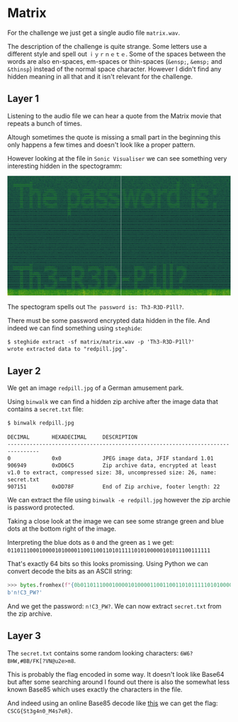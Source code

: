 # Matrix

For the challenge we just get a single audio file `matrix.wav`.

The description of the challenge is quite strange. Some letters use a different
style and spell out `ｉｙｒｎｅｔｅ`.
Some of the spaces between the words are also en-spaces, em-spaces or thin-spaces
(`&ensp;`, `&emsp;` and `&thinsp`)
instead of the normal space character.
However I didn't find any hidden meaning in all that and it isn't relevant for the challenge.

## Layer 1

Listening to the audio file we can hear a quote from the Matrix movie that repeats a bunch of times.

Altough sometimes the quote is missing a small part in the beginning this
only happens a few times and doesn't look like a proper pattern.

However looking at the file in `Sonic Visualiser` we can see something
very interesting hidden in the spectogramm:

![The password is: Th3-R3D-P1ll?](./matrix_pwd.png)

The spectogram spells out `The password is: Th3-R3D-P1ll?`.

There must be some password encrypted data hidden in the file.
And indeed we can find something using `steghide`:

```
$ steghide extract -sf matrix/matrix.wav -p 'Th3-R3D-P1ll?'
wrote extracted data to "redpill.jpg".
```

## Layer 2

We get an image `redpill.jpg` of a German amusement park.

Using `binwalk` we can find a hidden zip archive after the image data that contains a `secret.txt` file:
```
$ binwalk redpill.jpg

DECIMAL       HEXADECIMAL     DESCRIPTION
--------------------------------------------------------------------------------
0             0x0             JPEG image data, JFIF standard 1.01
906949        0xDD6C5         Zip archive data, encrypted at least v1.0 to extract, compressed size: 38, uncompressed size: 26, name: secret.txt
907151        0xDD78F         End of Zip archive, footer length: 22
```

We can extract the file using `binwalk -e redpill.jpg` however the zip archie is password protected.

Taking a close look at the image we can see some strange green and blue dots at the bottom right of the image.

Interpreting the blue dots as `0` and the green as `1` we get: `0110111000100001010000110011001101011111010100000101011100111111`

That's exactly 64 bits so this looks promissing. Using Python we can convert decode the bits as an ASCII string:

```python
>>> bytes.fromhex(f"{0b0110111000100001010000110011001101011111010100000101011100111111:x}")
b'n!C3_PW?'
```

And we get the password: `n!C3_PW?`. We can now extract `secret.txt` from the zip archive.

## Layer 3

The `secret.txt` contains some random looking characters: `6W6?BHW,#BB/FK[?VN@u2e>m8`.

This is probably the flag encoded in some way. It doesn't look like Base64 but
after some searching around I found out there is also the somewhat less known Base85
which uses exactly the characters in the file.

And indeed using an online Base85 decode like [this](https://cryptii.com/pipes/ascii85-encoding) we can get the flag: `CSCG{St3g4n0_M4s7eR}`.

